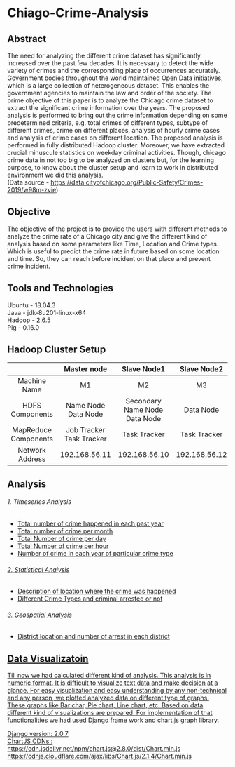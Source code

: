 # Chiago-Crime-Analysis
## Abstract
The need for analyzing the different crime dataset has significantly increased over the past few decades. It is necessary to detect the wide variety of crimes and the corresponding place of occurrences accurately. Government bodies throughout the world maintained Open Data initiatives, which is a large collection of heterogeneous dataset. This enables the government agencies to maintain the law and order of the society. The prime objective of this paper is to analyze the Chicago crime dataset to extract the significant crime information over the years. The proposed analysis is performed to bring out the crime information depending on some predetermined criteria, e.g. total crimes of different types, subtype of different crimes, crime on different places, analysis of hourly crime cases and analysis of crime cases on different location. The proposed analysis is performed in fully distributed Hadoop cluster. Moreover, we have extracted crucial minuscule statistics on weekday criminal activities. Though, chicago crime data in not too big to be analyzed on clusters but, for the learning purpose, to know about the cluster setup and learn to work in distributed environment we did this analysis. <br> (Data source - https://data.cityofchicago.org/Public-Safety/Crimes-2019/w98m-zvie)
## Objective
The objective of the project is to provide the users with different methods to analyze the crime rate of a Chicago city and give the different kind of analysis based on some parameters like Time, Location and Crime types. Which is useful to predict the crime rate in future based on some location and time. So, they can reach before incident on that place and prevent crime incident.
## Tools and Technologies
Ubuntu - 18.04.3 <br>
Java - jdk-8u201-linux-x64 <br>
Hadoop - 2.6.5 <br>
Pig - 0.16.0 <br>
## Hadoop Cluster Setup
| | Master node | Slave Node1 | Slave Node2 | Slave Node3|
|:----------:|:----------:|:-----------:|:----------:|:----------:|
| Machine Name | M1 | M2 |  M3 | M4 |
| HDFS Components | Name Node <br> Data Node | Secondary Name Node <br> Data Node | Data Node | Data Node |
| MapReduce Components | Job Tracker <br> Task Tracker | Task Tracker | Task Tracker | Task Tracker |
| Network Address | 192.168.56.11 | 192.168.56.10 | 192.168.56.12 | 192.168.56.13 |
## Analysis 
###### 1. Timeseries Analysis <a href= "https://github.com/JayGolakiya/Chiago-Crime-Analysis/tree/master/Timeseries"/>
-	Total number of crime happened in each past year
- Total number of crime per month
-	Total Number of crime per day
- Total Number of crime per hour
-	Number of crime in each year of particular crime type
###### 2. Statistical Analysis <a href= "https://github.com/JayGolakiya/Chiago-Crime-Analysis/tree/master/Statistical"/>
- Description of location where the crime was happened
- Different Crime Types and criminal arrested or not
###### 3. Geospatial Analysis <a href= "https://github.com/JayGolakiya/Chiago-Crime-Analysis/tree/master/Geospatial"/>
- District location and number of arrest in each district
## Data Visualizatoin
Till now we had calculated different kind of analysis. This analysis is in numeric format. It is difficult to visualize text data and make decision at a glance. For easy visualization and easy understanding by any non-technical and any person, we plotted analyzed data on different type of graphs. These graphs like Bar char, Pie chart, Line chart, etc. Based on data different kind of visualizations are prepared. For implementation of that functionalities we had used Django frame work and chart.js graph library. <br>

Django version: 2.0.7 <br>
ChartJS CDNs : <br>
https://cdn.jsdelivr.net/npm/chart.js@2.8.0/dist/Chart.min.js <br>
https://cdnjs.cloudflare.com/ajax/libs/Chart.js/2.1.4/Chart.min.js
